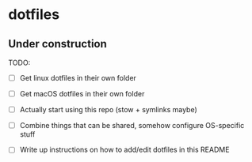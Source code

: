 # dotfiles

## Under construction

TODO: 
- [ ] Get linux dotfiles in their own folder
- [ ] Get macOS dotfiles in their own folder
- [ ] Actually start using this repo (stow + symlinks maybe)
- [ ] Combine things that can be shared, somehow configure OS-specific stuff
- [ ] Write up instructions on how to add/edit dotfiles in this README


